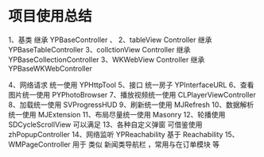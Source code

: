 #  项目使用总结

1、基类 继承 YPBaseController 、
2、tableView Controller 继承 YPBaseTableController
3、collctionView Controller 继承 YPBaseCollectionController
3、WKWebView Controller 继承 YPBaseWKWebController


4、网络请求 统一使用 YPHttpTool
5、接口 统一房子 YPInterfaceURL
6、查看图片统一使用 PYPhotoBrowser
7、播放视频统一使用 CLPlayerViewController
8、加载统一使用 SVProgressHUD
9、刷新统一使用 MJRefresh
10、数据解析统一使用 MJExtension
11、布局尽量统一使用 Masonry
12、轮播使用 SDCycleScrollView 可以满足
13、各种自定义弹窗 可借鉴使用 zhPopupController
14、网络监听 YPReachability 基于  Reachability 
15、WMPageController 用于 类似 新闻类导航栏 ，常用与在订单模块 等

